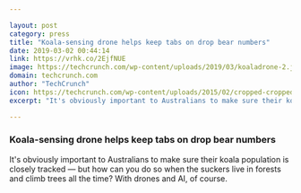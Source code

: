 ```yaml
---

layout: post
category: press
title: "Koala-sensing drone helps keep tabs on drop bear numbers"
date: 2019-03-02 00:44:14
link: https://vrhk.co/2EjfNUE
image: https://techcrunch.com/wp-content/uploads/2019/03/koaladrone-2.jpg?w=575
domain: techcrunch.com
author: "TechCrunch"
icon: https://techcrunch.com/wp-content/uploads/2015/02/cropped-cropped-favicon-gradient.png?w=180
excerpt: "It's obviously important to Australians to make sure their koala population is closely tracked — but how can you do so when the suckers live in forests and climb trees all the time? With drones and AI, of course."

---
```


### Koala-sensing drone helps keep tabs on drop bear numbers

It's obviously important to Australians to make sure their koala population is closely tracked — but how can you do so when the suckers live in forests and climb trees all the time? With drones and AI, of course.
